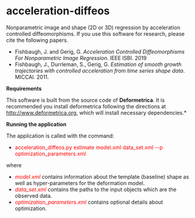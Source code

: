 # acceleration-diffeos

Nonparametric image and shape (2D or 3D) regression by acceleration controlled diffeomorphisms. If you use this software for research, please cite the following papers.

* Fishbaugh, J. and Gerig, G. *Acceleration Controlled Diffeomorphisms For Nonparametric Image Regression*. IEEE ISBI. 2019
* Fishbaugh, J., Durrleman, S., Gerig, G. *Estimation of smooth growth trajectories with controlled acceleration from time series shape data*. MICCAI. 2011.

**Requirements**

This software is built from the source code of **Deformetrica**. It is recommended you install deformetrica following the directions at http://www.deformetrica.org, which will install necessary dependencies.* 

**Running the application**

The application is called with the command:

* <span style="color:red">acceleration_diffeos.py estimate model.xml data_set.xml --p optimization_parameters.xml</span>

where

* <span style="color:red">*model.xml*</span> contains information about the template (baseline) shape as well as hyper-parameters for the deformation model.
* <span style="color:red">*data_set.xml*</span> contains the paths to the input objects which are the observed data.
* <span style="color:red">*optimization_parameters.xml*</span> contains optional details about optimization.
